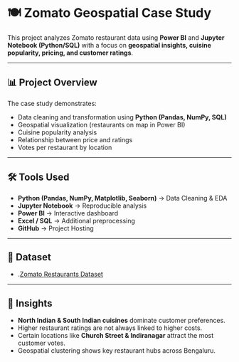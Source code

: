 # 🍽️ Zomato Geospatial Case Study

This project analyzes Zomato restaurant data using **Power BI** and **Jupyter Notebook (Python/SQL)** with a focus on **geospatial insights, cuisine popularity, pricing, and customer ratings**.  

---

## 📊 Project Overview
The case study demonstrates:
- Data cleaning and transformation using **Python (Pandas, NumPy, SQL)**  
- Geospatial visualization (restaurants on map in Power BI)  
- Cuisine popularity analysis  
- Relationship between price and ratings  
- Votes per restaurant by location  

---

## 🛠️ Tools Used
- **Python (Pandas, NumPy, Matplotlib, Seaborn)** → Data Cleaning & EDA  
- **Jupyter Notebook** → Reproducible analysis  
- **Power BI** → Interactive dashboard  
- **Excel / SQL** → Additional preprocessing  
- **GitHub** → Project Hosting  

---

## 📂 Dataset
- .[Zomato Restaurants Dataset](https://www.kaggle.com/datasets/himanshupoddar/zomato-bangalore-restaurants)

---

## 🚀 Insights
- **North Indian & South Indian cuisines** dominate customer preferences.  
- Higher restaurant ratings are not always linked to higher costs.  
- Certain locations like **Church Street & Indiranagar** attract the most customer votes.  
- Geospatial clustering shows key restaurant hubs across Bengaluru.  

